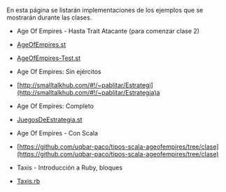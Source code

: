 En esta página se listarán implementaciones de los ejemplos que se mostrarán durante las clases.

* Age Of Empires - Hasta Trait Atacante (para comenzar clase 2)

 * [AgeOfEmpires.st](utn-ejemplos-de-clase-AgeOfEmpires-st?attredirects=0&d=1)
 * [AgeOfEmpires-Test.st](utn-ejemplos-de-clase-AgeOfEmpires-Test-st?attredirects=0&d=1)

* Age Of Empires: Sin ejércitos

 * [http://smalltalkhub.com/#!/~pablitar/Estrategi](http://smalltalkhub.com/#!/~pablitar/Estrategia)a
* Age Of Empires: Completo

 * [JuegosDeEstrategia.st](utn-ejemplos-de-clase-JuegoEstrategia-st?attredirects=0&d=1)

* Age Of Empires - Con Scala

 * [https://github.com/uqbar-paco/tipos-scala-ageofempires/tree/clase](https://github.com/uqbar-paco/tipos-scala-ageofempires/tree/clase)
* Taxis - Introducción a Ruby, bloques

 * [Taxis.rb](utn-ejemplos-de-clase-taxis-rb?attredirects=0)